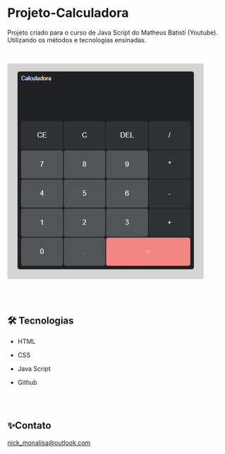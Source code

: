 # Projeto-Calculadora


 Projeto criado para o curso de Java Script do Matheus Batisti (Youtube). Utilizando os métodos e tecnologias ensinadas.

<br>

![preview](./assets/preview.png)

<br>
<br>

## 🛠 Tecnologias 

- HTML

- CSS

- Java Script

- Github

<br>
<br>

## ✨Contato

nick_monalisa@outlook.com